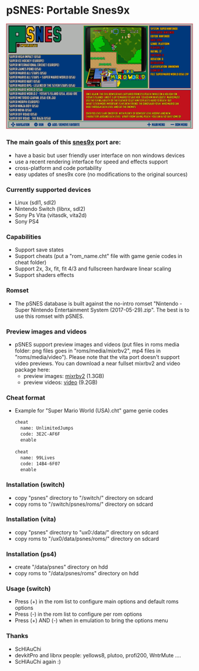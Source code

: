 pSNES: Portable Snes9x
===========================

![](https://github.com/Cpasjuste/pemu/raw/master/psnes/data/screenshot.png)


### The main goals of this [snes9x](https://github.com/snes9xgit/snes9x) port are:

- have a basic but user friendly user interface on non windows devices
- use a recent rendering interface for speed and effects support
- cross-platform and code portability
- easy updates of snes9x core (no modifications to the original sources)

### Currently supported devices

- Linux (sdl1, sdl2)
- Nintendo Switch (libnx, sdl2)
- Sony Ps Vita (vitasdk, vita2d)
- Sony PS4

### Capabilities
- Support save states
- Support cheats (put a "rom_name.cht"  file with game genie codes in cheat folder)
- Support 2x, 3x, fit, fit 4/3 and fullscreen hardware linear scaling
- Support shaders effects

### Romset
- The pSNES database is built against the no-intro romset "Nintendo - Super Nintendo Entertainment System (2017-05-29).zip". The best is to use this romset with pSNES.

### Preview images and videos
- pSNES support preview images and videos (put files in roms media folder: png files goes in "roms/media/mixrbv2", mp4 files in "roms/media/video"). Please note that the vita port doesn't support video previews.
You can download a near fullset mixrbv2 and video package here:
    - preview images: [mixrbv2](http://files.mydedibox.fr/files/dev/pemu/psnes/psnes_mixrbv2.zip) (1.3GB)
    - preview videos: [video](http://files.mydedibox.fr/files/dev/pemu/psnes/psnes_video.zip) (9.2GB)

### Cheat format
- Example for "Super Mario World (USA).cht" game genie codes
   ```
   cheat
     name: UnlimitedJumps
     code: 3E2C-AF6F
     enable

   cheat
     name: 99Lives
     code: 14B4-6F07
     enable
   ```

### Installation (switch)
- copy "psnes" directory to "/switch/" directory on sdcard
- copy roms to "/switch/psnes/roms/" directory on sdcard

### Installation (vita)
- copy "psnes" directory to "ux0:/data/" directory on sdcard
- copy roms to "/ux0/data/psnes/roms/" directory on sdcard

### Installation (ps4)
- create "/data/psnes" directory on hdd
- copy roms to "/data/psnes/roms" directory on hdd

### Usage (switch)
- Press (+) in the rom list to configure main options and default roms options
- Press (-) in the rom list to configure per rom options
- Press (+) AND (-) when in emulation to bring the options menu

### Thanks
- ScHlAuChi
- devkitPro and libnx people: yellows8, plutoo, profi200, WntrMute ....
- ScHlAuChi again :)
